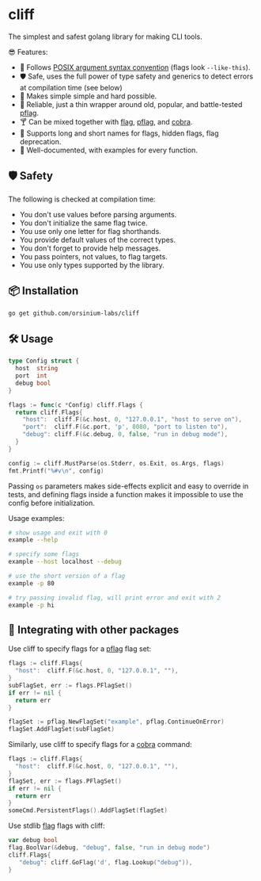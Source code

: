 # cliff

The simplest and safest golang library for making CLI tools.

😎 Features:

* 📔 Follows [POSIX argument syntax convention](https://www.gnu.org/software/libc/manual/html_node/Argument-Syntax.html) (flags look `--like-this`).
* 🛡 Safe, uses the full power of type safety and generics to detect errors at compilation time (see below)
* 🔨 Makes simple simple and hard possible.
* 💪 Reliable, just a thin wrapper around old, popular, and battle-tested [pflag](https://github.com/spf13/pflag/).
* 🍸 Can be mixed together with [flag](https://pkg.go.dev/flag), [pflag](https://github.com/spf13/pflag/), and [cobra](https://github.com/spf13/cobra).
* 🔋 Supports long and short names for flags, hidden flags, flag deprecation.
* 📑 Well-documented, with examples for every function.

## 🛡 Safety

The following is checked at compilation time:

* You don't use values before parsing arguments.
* You don't initialize the same flag twice.
* You use only one letter for flag shorthands.
* You provide default values of the correct types.
* You don't forget to provide help messages.
* You pass pointers, not values, to flag targets.
* You use only types supported by the library.

## 📦 Installation

```bash
go get github.com/orsinium-labs/cliff
```

## 🛠️ Usage

```go
type Config struct {
  host  string
  port  int
  debug bool
}

flags := func(c *Config) cliff.Flags {
  return cliff.Flags{
    "host":  cliff.F(&c.host, 0, "127.0.0.1", "host to serve on"),
    "port":  cliff.F(&c.port, 'p', 8080, "port to listen to"),
    "debug": cliff.F(&c.debug, 0, false, "run in debug mode"),
  }
}

config := cliff.MustParse(os.Stderr, os.Exit, os.Args, flags)
fmt.Printf("%#v\n", config)
```

Passing `os` parameters makes side-effects explicit and easy to override in tests, and defining flags inside a function makes it impossible to use the config before initialization.

Usage examples:

```bash
# show usage and exit with 0
example --help

# specify some flags
example --host localhost --debug

# use the short version of a flag
example -p 80

# try passing invalid flag, will print error and exit with 2
example -p hi
```

## 🔌 Integrating with other packages

Use cliff to specify flags for a [pflag](https://github.com/spf13/pflag/) flag set:

```go
flags := cliff.Flags{
  "host":  cliff.F(&c.host, 0, "127.0.0.1", ""),
}
subFlagSet, err := flags.PFlagSet()
if err != nil {
  return err
}

flagSet := pflag.NewFlagSet("example", pflag.ContinueOnError)
flagSet.AddFlagSet(subFlagSet)
```

Similarly, use cliff to specify flags for a [cobra](https://github.com/spf13/cobra) command:

```go
flags := cliff.Flags{
  "host":  cliff.F(&c.host, 0, "127.0.0.1", ""),
}
flagSet, err := flags.PFlagSet()
if err != nil {
  return err
}
someCmd.PersistentFlags().AddFlagSet(flagSet)
```

Use stdlib [flag](https://pkg.go.dev/flag) flags with cliff:

```go
var debug bool
flag.BoolVar(&debug, "debug", false, "run in debug mode")
cliff.Flags{
   "debug": cliff.GoFlag('d', flag.Lookup("debug")),
}
```
